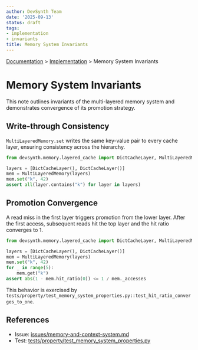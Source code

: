 ```yaml
---
author: DevSynth Team
date: '2025-09-13'
status: draft
tags:
- implementation
- invariants
title: Memory System Invariants
---
```

<div class="breadcrumbs">
<a href="../index.md">Documentation</a> &gt; <a href="index.md">Implementation</a> &gt; Memory System Invariants
</div>

# Memory System Invariants

This note outlines invariants of the multi-layered memory system and demonstrates convergence of its promotion strategy.

## Write-through Consistency

`MultiLayeredMemory.set` writes the same key-value pair to every cache layer, ensuring consistency across the hierarchy.

```python
from devsynth.memory.layered_cache import DictCacheLayer, MultiLayeredMemory

layers = [DictCacheLayer(), DictCacheLayer()]
mem = MultiLayeredMemory(layers)
mem.set("k", 42)
assert all(layer.contains("k") for layer in layers)
```

## Promotion Convergence

A read miss in the first layer triggers promotion from the lower layer. After the first access, subsequent reads hit the top layer and the hit ratio converges to 1.

```python
from devsynth.memory.layered_cache import DictCacheLayer, MultiLayeredMemory

layers = [DictCacheLayer(), DictCacheLayer()]
mem = MultiLayeredMemory(layers)
mem.set("k", 42)
for _ in range(5):
    mem.get("k")
assert abs(1 - mem.hit_ratio(0)) <= 1 / mem._accesses
```

This behavior is exercised by `tests/property/test_memory_system_properties.py::test_hit_ratio_converges_to_one`.

## References

- Issue: [issues/memory-and-context-system.md](../issues/memory-and-context-system.md)
- Test: [tests/property/test_memory_system_properties.py](../tests/property/test_memory_system_properties.py)
